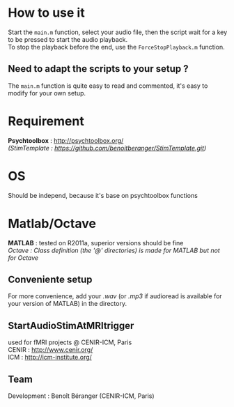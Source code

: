 # How to use it
Start the `main.m` function, select your audio file, then the script wait for a key to be pressed to start the audio playback.  
To stop the playback before the end, use the `ForceStopPlayback.m` function.

## Need to adapt the scripts to your setup ? 
The `main.m` function is quite easy to read and commented, it's easy to modify for your own setup.

# Requirement
**Psychtoolbox** : http://psychtoolbox.org/  
_(StimTemplate : https://github.com/benoitberanger/StimTemplate.git)_  

# OS
Should be independ, because it's base on psychtoolbox functions  

# Matlab/Octave
**MATLAB** : tested on R2011a, superior versions should be fine  
_Octave : Class definition (the '@' directories) is made for MATLAB but not for Octave_  

## Conveniente setup
For more convenience, add your _.wav_ (or _.mp3_ if audioread is available for your version of MATLAB) in the directory.  

## StartAudioStimAtMRItrigger
used for fMRI projects @ CENIR-ICM, Paris  
CENIR : http://www.cenir.org/  
ICM : http://icm-institute.org/  

## Team
Development : Benoît Béranger (CENIR-ICM, Paris)  
